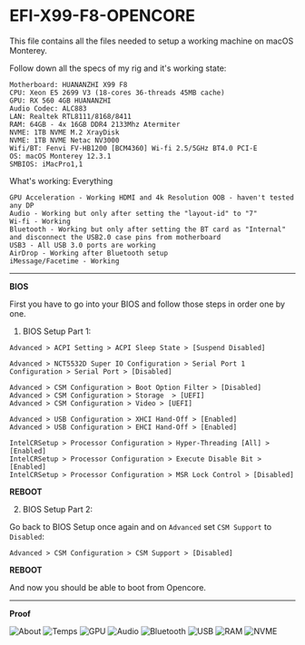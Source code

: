 # EFI-X99-F8-OPENCORE
This file contains all the files needed to setup a working machine on macOS Monterey.

Follow down all the specs of my rig and it's working state:

```
Motherboard: HUANANZHI X99 F8
CPU: Xeon E5 2699 V3 (18-cores 36-threads 45MB cache)
GPU: RX 560 4GB HUANANZHI
Audio Codec: ALC883
LAN: Realtek RTL8111/8168/8411
RAM: 64GB - 4x 16GB DDR4 2133Mhz Atermiter
NVME: 1TB NVME M.2 XrayDisk
NVME: 1TB NVME Netac NV3000
Wifi/BT: Fenvi FV-HB1200 [BCM4360] Wi-fi 2.5/5GHz BT4.0 PCI-E
OS: macOS Monterey 12.3.1
SMBIOS: iMacPro1,1
```

What's working: Everything
```
GPU Acceleration - Working HDMI and 4k Resolution OOB - haven't tested any DP
Audio - Working but only after setting the "layout-id" to "7"
Wi-fi - Working
Bluetooth - Working but only after setting the BT card as "Internal" and disconnect the USB2.0 case pins from motherboard
USB3 - All USB 3.0 ports are working
AirDrop - Working after Bluetooth setup
iMessage/Facetime - Working
```

---

**BIOS**

First you have to go into your BIOS and follow those steps in order one by one.

1. BIOS Setup Part 1:
```
Advanced > ACPI Setting > ACPI Sleep State > [Suspend Disabled]

Advanced > NCT5532D Super IO Configuration > Serial Port 1 Configuration > Serial Port > [Disabled]

Advanced > CSM Configuration > Boot Option Filter > [Disabled]
Advanced > CSM Configuration > Storage  > [UEFI]
Advanced > CSM Configuration > Video > [UEFI]

Advanced > USB Configuration > XHCI Hand-Off > [Enabled]
Advanced > USB Configuration > EHCI Hand-Off > [Enabled]

IntelCRSetup > Processor Configuration > Hyper-Threading [All] > [Enabled]
IntelCRSetup > Processor Configuration > Execute Disable Bit > [Enabled]
IntelCRSetup > Processor Configuration > MSR Lock Control > [Disabled]
```
**REBOOT**

2. BIOS Setup Part 2:  
  
Go back to BIOS Setup once again and on `Advanced` set `CSM Support` to `Disabled`:

```
Advanced > CSM Configuration > CSM Support > [Disabled]
```

****REBOOT****

And now you should be able to boot from Opencore.

---

**Proof**

![About](Proof/About.png?raw=true)
![Temps](Proof/Temps.png?raw=true)
![GPU](Proof/GPU.png?raw=true)
![Audio](Proof/Audio.png?raw=true)
![Bluetooth](Proof/Bluetooth.png?raw=true)
![USB](Proof/USB.png?raw=true)
![RAM](Proof/RAM.png?raw=true)
![NVME](Proof/NVME.png?raw=true)

